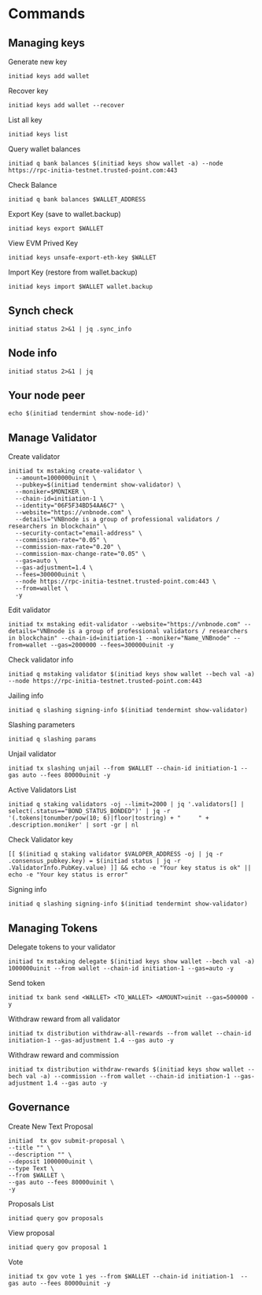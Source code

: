 # Commands

## Managing keys
Generate new key
```
initiad keys add wallet
```
Recover key
```
initiad keys add wallet --recover
```
List all key
```
initiad keys list
```
Query wallet balances
```
initiad q bank balances $(initiad keys show wallet -a) --node https://rpc-initia-testnet.trusted-point.com:443
```
Check Balance

```
initiad q bank balances $WALLET_ADDRESS
```
Export Key (save to wallet.backup)

```
initiad keys export $WALLET
```

View EVM Prived Key

```
initiad keys unsafe-export-eth-key $WALLET
```
Import Key (restore from wallet.backup)

```
initiad keys import $WALLET wallet.backup
```
## Synch check
```
initiad status 2>&1 | jq .sync_info
```
## Node info

```
initiad status 2>&1 | jq
```
## Your node peer

```
echo $(initiad tendermint show-node-id)'
```
## Manage Validator

Create validator
```
initiad tx mstaking create-validator \
  --amount=1000000uinit \
  --pubkey=$(initiad tendermint show-validator) \
  --moniker=$MONIKER \
  --chain-id=initiation-1 \
  --identity="06F5F34BD54AA6C7" \
  --website="https://vnbnode.com" \
  --details="VNBnode is a group of professional validators / researchers in blockchain" \
  --security-contact="email-address" \
  --commission-rate="0.05" \
  --commission-max-rate="0.20" \
  --commission-max-change-rate="0.05" \
  --gas=auto \
  --gas-adjustment=1.4 \
  --fees=300000uinit \
  --node https://rpc-initia-testnet.trusted-point.com:443 \
  --from=wallet \
  -y
```

Edit validator
```
initiad tx mstaking edit-validator --website="https://vnbnode.com" --details="VNBnode is a group of professional validators / researchers in blockchain" --chain-id=initiation-1 --moniker="Name_VNBnode" --from=wallet --gas=2000000 --fees=300000uinit -y
```
Check validator info
```
initiad q mstaking validator $(initiad keys show wallet --bech val -a) --node https://rpc-initia-testnet.trusted-point.com:443
```
Jailing info

```
initiad q slashing signing-info $(initiad tendermint show-validator)
```
Slashing parameters

```
initiad q slashing params
```
Unjail validator

```
initiad tx slashing unjail --from $WALLET --chain-id initiation-1 --gas auto --fees 80000uinit -y
```
Active Validators List

```
initiad q staking validators -oj --limit=2000 | jq '.validators[] | select(.status=="BOND_STATUS_BONDED")' | jq -r '(.tokens|tonumber/pow(10; 6)|floor|tostring) + " 	 " + .description.moniker' | sort -gr | nl
```
Check Validator key

```
[[ $(initiad q staking validator $VALOPER_ADDRESS -oj | jq -r .consensus_pubkey.key) = $(initiad status | jq -r .ValidatorInfo.PubKey.value) ]] && echo -e "Your key status is ok" || echo -e "Your key status is error"
```
Signing info

```
initiad q slashing signing-info $(initiad tendermint show-validator) 
```

## Managing Tokens
Delegate tokens to your validator
```
initiad tx mstaking delegate $(initiad keys show wallet --bech val -a)  1000000uinit --from wallet --chain-id initiation-1 --gas=auto -y
```
Send token
```
initiad tx bank send <WALLET> <TO_WALLET> <AMOUNT>uinit --gas=500000 -y
```
Withdraw reward from all validator
```
initiad tx distribution withdraw-all-rewards --from wallet --chain-id initiation-1 --gas-adjustment 1.4 --gas auto -y
```
Withdraw reward and commission
```
initiad tx distribution withdraw-rewards $(initiad keys show wallet --bech val -a) --commission --from wallet --chain-id initiation-1 --gas-adjustment 1.4 --gas auto -y
```
## Governance
Create New Text Proposal

```
initiad  tx gov submit-proposal \
--title "" \
--description "" \
--deposit 1000000uinit \
--type Text \
--from $WALLET \
--gas auto --fees 80000uinit \
-y
```
Proposals List
```
initiad query gov proposals
```
View proposal

```
initiad query gov proposal 1
```
Vote

```
initiad tx gov vote 1 yes --from $WALLET --chain-id initiation-1  --gas auto --fees 80000uinit -y 
```
